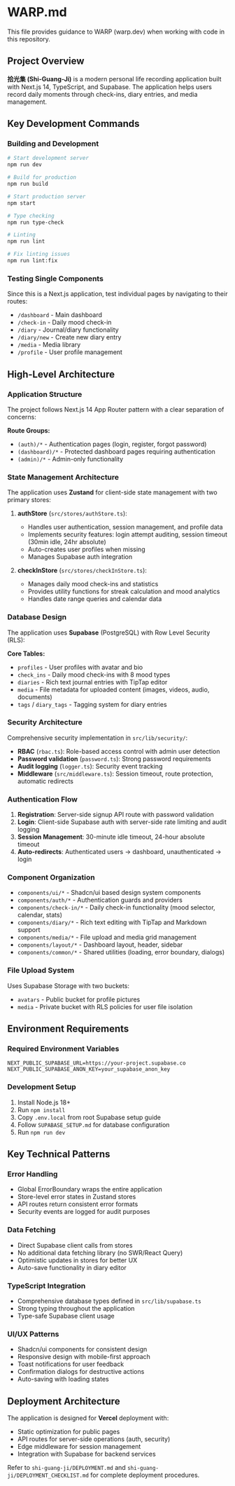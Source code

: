 # WARP.md

This file provides guidance to WARP (warp.dev) when working with code in this repository.

## Project Overview

**拾光集 (Shi-Guang-Ji)** is a modern personal life recording application built with Next.js 14, TypeScript, and Supabase. The application helps users record daily moments through check-ins, diary entries, and media management.

## Key Development Commands

### Building and Development
```bash
# Start development server
npm run dev

# Build for production
npm run build

# Start production server
npm start

# Type checking
npm run type-check

# Linting
npm run lint

# Fix linting issues
npm run lint:fix
```

### Testing Single Components
Since this is a Next.js application, test individual pages by navigating to their routes:
- `/dashboard` - Main dashboard
- `/check-in` - Daily mood check-in
- `/diary` - Journal/diary functionality  
- `/diary/new` - Create new diary entry
- `/media` - Media library
- `/profile` - User profile management

## High-Level Architecture

### Application Structure
The project follows Next.js 14 App Router pattern with a clear separation of concerns:

**Route Groups:**
- `(auth)/*` - Authentication pages (login, register, forgot password)
- `(dashboard)/*` - Protected dashboard pages requiring authentication
- `(admin)/*` - Admin-only functionality

### State Management Architecture
The application uses **Zustand** for client-side state management with two primary stores:

1. **authStore** (`src/stores/authStore.ts`):
   - Handles user authentication, session management, and profile data
   - Implements security features: login attempt auditing, session timeout (30min idle, 24hr absolute)
   - Auto-creates user profiles when missing
   - Manages Supabase auth integration

2. **checkInStore** (`src/stores/checkInStore.ts`):
   - Manages daily mood check-ins and statistics
   - Provides utility functions for streak calculation and mood analytics
   - Handles date range queries and calendar data

### Database Design
The application uses **Supabase** (PostgreSQL) with Row Level Security (RLS):

**Core Tables:**
- `profiles` - User profiles with avatar and bio
- `check_ins` - Daily mood check-ins with 8 mood types
- `diaries` - Rich text journal entries with TipTap editor
- `media` - File metadata for uploaded content (images, videos, audio, documents)
- `tags` / `diary_tags` - Tagging system for diary entries

### Security Architecture
Comprehensive security implementation in `src/lib/security/`:

- **RBAC** (`rbac.ts`): Role-based access control with admin user detection
- **Password validation** (`password.ts`): Strong password requirements
- **Audit logging** (`logger.ts`): Security event tracking
- **Middleware** (`src/middleware.ts`): Session timeout, route protection, automatic redirects

### Authentication Flow
1. **Registration**: Server-side signup API route with password validation
2. **Login**: Client-side Supabase auth with server-side rate limiting and audit logging
3. **Session Management**: 30-minute idle timeout, 24-hour absolute timeout
4. **Auto-redirects**: Authenticated users → dashboard, unauthenticated → login

### Component Organization
- `components/ui/*` - Shadcn/ui based design system components
- `components/auth/*` - Authentication guards and providers
- `components/check-in/*` - Daily check-in functionality (mood selector, calendar, stats)
- `components/diary/*` - Rich text editing with TipTap and Markdown support
- `components/media/*` - File upload and media grid management
- `components/layout/*` - Dashboard layout, header, sidebar
- `components/common/*` - Shared utilities (loading, error boundary, dialogs)

### File Upload System
Uses Supabase Storage with two buckets:
- `avatars` - Public bucket for profile pictures
- `media` - Private bucket with RLS policies for user file isolation

## Environment Requirements

### Required Environment Variables
```env
NEXT_PUBLIC_SUPABASE_URL=https://your-project.supabase.co
NEXT_PUBLIC_SUPABASE_ANON_KEY=your_supabase_anon_key
```

### Development Setup
1. Install Node.js 18+
2. Run `npm install`
3. Copy `.env.local` from root Supabase setup guide
4. Follow `SUPABASE_SETUP.md` for database configuration
5. Run `npm run dev`

## Key Technical Patterns

### Error Handling
- Global ErrorBoundary wraps the entire application
- Store-level error states in Zustand stores
- API routes return consistent error formats
- Security events are logged for audit purposes

### Data Fetching
- Direct Supabase client calls from stores
- No additional data fetching library (no SWR/React Query)
- Optimistic updates in stores for better UX
- Auto-save functionality in diary editor

### TypeScript Integration
- Comprehensive database types defined in `src/lib/supabase.ts`
- Strong typing throughout the application
- Type-safe Supabase client usage

### UI/UX Patterns
- Shadcn/ui components for consistent design
- Responsive design with mobile-first approach
- Toast notifications for user feedback
- Confirmation dialogs for destructive actions
- Auto-saving with loading states

## Deployment Architecture

The application is designed for **Vercel** deployment with:
- Static optimization for public pages
- API routes for server-side operations (auth, security)
- Edge middleware for session management
- Integration with Supabase for backend services

Refer to `shi-guang-ji/DEPLOYMENT.md` and `shi-guang-ji/DEPLOYMENT_CHECKLIST.md` for complete deployment procedures.
